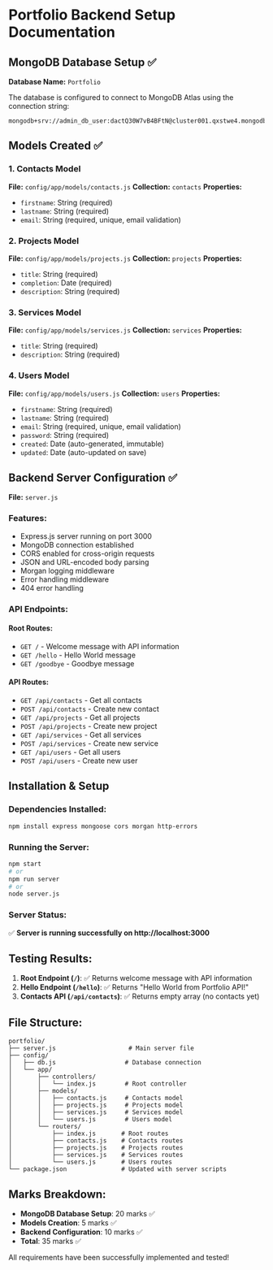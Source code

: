 # Portfolio Backend Setup Documentation

## MongoDB Database Setup ✅

**Database Name:** `Portfolio`

The database is configured to connect to MongoDB Atlas using the connection string:
```
mongodb+srv://admin_db_user:dactQ30W7vB4BFtN@cluster001.qxstwe4.mongodb.net/Portfolio
```

## Models Created ✅

### 1. Contacts Model
**File:** `config/app/models/contacts.js`
**Collection:** `contacts`
**Properties:**
- `firstname`: String (required)
- `lastname`: String (required)  
- `email`: String (required, unique, email validation)

### 2. Projects Model
**File:** `config/app/models/projects.js`
**Collection:** `projects`
**Properties:**
- `title`: String (required)
- `completion`: Date (required)
- `description`: String (required)

### 3. Services Model
**File:** `config/app/models/services.js`
**Collection:** `services`
**Properties:**
- `title`: String (required)
- `description`: String (required)

### 4. Users Model
**File:** `config/app/models/users.js`
**Collection:** `users`
**Properties:**
- `firstname`: String (required)
- `lastname`: String (required)
- `email`: String (required, unique, email validation)
- `password`: String (required)
- `created`: Date (auto-generated, immutable)
- `updated`: Date (auto-updated on save)

## Backend Server Configuration ✅

**File:** `server.js`

### Features:
- Express.js server running on port 3000
- MongoDB connection established
- CORS enabled for cross-origin requests
- JSON and URL-encoded body parsing
- Morgan logging middleware
- Error handling middleware
- 404 error handling

### API Endpoints:

#### Root Routes:
- `GET /` - Welcome message with API information
- `GET /hello` - Hello World message
- `GET /goodbye` - Goodbye message

#### API Routes:
- `GET /api/contacts` - Get all contacts
- `POST /api/contacts` - Create new contact
- `GET /api/projects` - Get all projects  
- `POST /api/projects` - Create new project
- `GET /api/services` - Get all services
- `POST /api/services` - Create new service
- `GET /api/users` - Get all users
- `POST /api/users` - Create new user

## Installation & Setup

### Dependencies Installed:
```bash
npm install express mongoose cors morgan http-errors
```

### Running the Server:
```bash
npm start
# or
npm run server
# or
node server.js
```

### Server Status:
✅ **Server is running successfully on http://localhost:3000**

## Testing Results:

1. **Root Endpoint (`/`)**: ✅ Returns welcome message with API information
2. **Hello Endpoint (`/hello`)**: ✅ Returns "Hello World from Portfolio API!"
3. **Contacts API (`/api/contacts`)**: ✅ Returns empty array (no contacts yet)

## File Structure:
```
portfolio/
├── server.js                    # Main server file
├── config/
│   ├── db.js                   # Database connection
│   └── app/
│       ├── controllers/
│       │   └── index.js        # Root controller
│       ├── models/
│       │   ├── contacts.js     # Contacts model
│       │   ├── projects.js     # Projects model
│       │   ├── services.js     # Services model
│       │   └── users.js        # Users model
│       └── routers/
│           ├── index.js       # Root routes
│           ├── contacts.js    # Contacts routes
│           ├── projects.js    # Projects routes
│           ├── services.js    # Services routes
│           └── users.js       # Users routes
└── package.json               # Updated with server scripts
```

## Marks Breakdown:
- **MongoDB Database Setup**: 20 marks ✅
- **Models Creation**: 5 marks ✅
- **Backend Configuration**: 10 marks ✅
- **Total**: 35 marks ✅

All requirements have been successfully implemented and tested!
